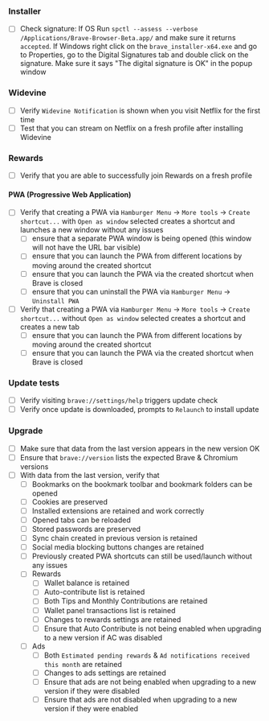 ### Installer

- [ ]  Check signature: If OS Run `spctl --assess --verbose /Applications/Brave-Browser-Beta.app/` and make sure it returns `accepted`.  If Windows right click on the `brave_installer-x64.exe` and go to Properties, go to the Digital Signatures tab and double click on the signature.  Make sure it says "The digital signature is OK" in the popup window

### Widevine

- [ ]  Verify `Widevine Notification` is shown when you visit Netflix for the first time
- [ ]  Test that you can stream on Netflix on a fresh profile after installing Widevine

### Rewards

- [ ] Verify that you are able to successfully join Rewards on a fresh profile

#### PWA (Progressive Web Application)

- [ ] Verify that creating a PWA via `Hamburger Menu` -> `More tools` -> `Create shortcut...` with `Open as window` selected creates a shortcut and launches a new window without any issues
  - [ ] ensure that a separate PWA window is being opened (this window will not have the URL bar visible)
  - [ ] ensure that you can launch the PWA from different locations by moving around the created shortcut
  - [ ] ensure that you can launch the PWA via the created shortcut when Brave is closed
  - [ ] ensure that you can uninstall the PWA via `Hamburger Menu` -> `Uninstall PWA`
- [ ] Verify that creating a PWA via `Hamburger Menu` -> `More tools` -> `Create shortcut...` without `Open as window` selected creates a shortcut and creates a new tab
  - [ ] ensure that you can launch the PWA from different locations by moving around the created shortcut
  - [ ] ensure that you can launch the PWA via the created shortcut when Brave is closed

### Update tests

- [ ]  Verify visiting `brave://settings/help` triggers update check
- [ ]  Verify once update is downloaded, prompts to `Relaunch` to install update

### Upgrade

- [ ] Make sure that data from the last version appears in the new version OK
- [ ] Ensure that `brave://version` lists the expected Brave & Chromium versions
- [ ] With data from the last version, verify that
  - [ ] Bookmarks on the bookmark toolbar and bookmark folders can be opened
  - [ ] Cookies are preserved
  - [ ] Installed extensions are retained and work correctly
  - [ ] Opened tabs can be reloaded
  - [ ] Stored passwords are preserved
  - [ ] Sync chain created in previous version is retained
  - [ ] Social media blocking buttons changes are retained
  - [ ] Previously created PWA shortcuts can still be used/launch without any issues
  - [ ] Rewards
    - [ ] Wallet balance is retained
    - [ ] Auto-contribute list is retained
    - [ ] Both Tips and Monthly Contributions are retained
    - [ ] Wallet panel transactions list is retained
    - [ ] Changes to rewards settings are retained
    - [ ] Ensure that Auto Contribute is not being enabled when upgrading to a new version if AC was disabled
  - [ ] Ads
    - [ ] Both `Estimated pending rewards` & `Ad notifications received this month` are retained
    - [ ] Changes to ads settings are retained
    - [ ] Ensure that ads are not being enabled when upgrading to a new version if they were disabled
    - [ ] Ensure that ads are not disabled when upgrading to a new version if they were enabled
